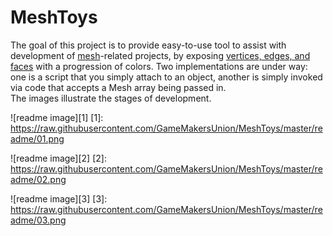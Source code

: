 # MeshToys
The goal of this project is to provide easy-to-use tool to assist with development of [mesh](http://docs.unity3d.com/Manual/class-Mesh.html)-related projects, by exposing [vertices, edges, and faces](https://www.mathsisfun.com/geometry/vertices-faces-edges.html) with a progression of colors. Two implementations are under way: one is a script that you simply attach to an object, another is simply invoked via code that accepts a Mesh array being passed in.  
The images illustrate the stages of development. 
  
  ![readme image][1]
  [1]: https://raw.githubusercontent.com/GameMakersUnion/MeshToys/master/readme/01.png

  ![readme image][2]
  [2]: https://raw.githubusercontent.com/GameMakersUnion/MeshToys/master/readme/02.png

  ![readme image][3]
  [3]: https://raw.githubusercontent.com/GameMakersUnion/MeshToys/master/readme/03.png

[//]: # (note to myself: screenshots taken fullscreen at 1037 height, cropped canvas to 1000 centered x and y, and shrunk to 480 width. Cuz.)